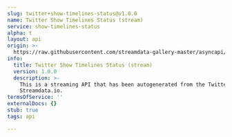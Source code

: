 ```yaml
---
slug: twitter+show-timelines-status@v1.0.0
name: Twitter Show Timelines Status (stream)
service: show-timelines-status
alpha: t
layout: api
origin: >-
  https://raw.githubusercontent.com/streamdata-gallery-master/asyncapi/master/_listings/twitter/twitter-show-timelines-status-stream-async.md
info:
  title: Twitter Show Timelines Status (stream)
  version: 1.0.0
  description: >-
    This is a streaming API that has been autogenerated from the Twitter using
    Streamdata.io.
termsOfService: ''
externalDocs: {}
stub: true
tags: api

---
```

